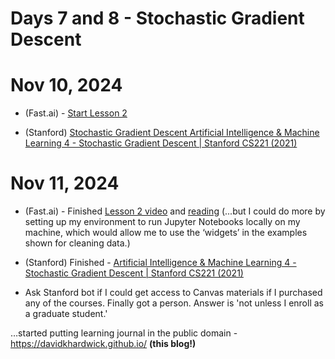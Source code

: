 # Days 7 and 8 - Stochastic Gradient Descent

# Nov 10, 2024
* (Fast.ai) - [Start Lesson 2](https://youtu.be/F4tvM4Vb3A0?si=PkG7cRwHaiYRN6tA)

* (Stanford) [Stochastic Gradient Descent Artificial Intelligence & Machine Learning 4 - Stochastic Gradient Descent | Stanford CS221 (2021)](https://youtu.be/bl2WgBLH0tI?si=kIjazz0xJv1pa0ih)

# Nov 11, 2024
* (Fast.ai) - Finished [Lesson 2 video](https://youtu.be/F4tvM4Vb3A0?si=PkG7cRwHaiYRN6tA) and [reading](https://github.com/fastai/fastbook/blob/master/02_production.ipynb) (...but I could do more by setting up my environment to run Jupyter Notebooks locally on my machine, which would allow me to use the ‘widgets’ in the examples shown for cleaning data.)

* (Stanford) Finished - [Artificial Intelligence & Machine Learning 4 - Stochastic Gradient Descent | Stanford CS221 (2021)](https://youtu.be/bl2WgBLH0tI?si=Nu1vQqYjwFM_JGh6)
* Ask Stanford bot if I could get access to Canvas materials if I purchased any of the courses. Finally got a person. Answer is 'not unless I enroll as a graduate student.'

…started putting learning journal in the public domain - https://davidkhardwick.github.io/ **(this blog!)**
